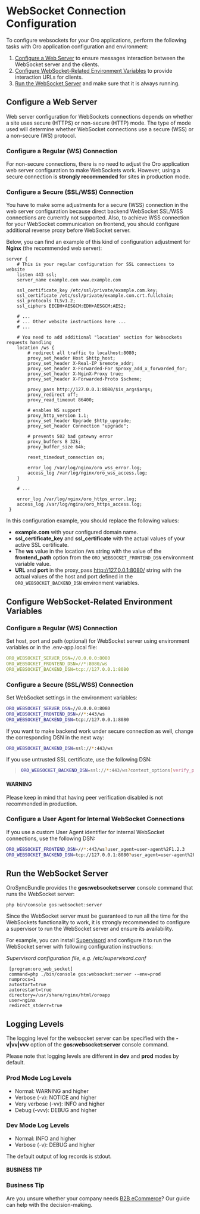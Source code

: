 <a id="dev-guide-system-websockets-setup-configuration"></a>

# WebSocket Connection Configuration

To configure websockets for your Oro applications, perform the following tasks with Oro application configuration and environment:

1. [Configure a Web Server]() to ensure messages interaction between the WebSocket server and the clients.
2. [Configure WebSocket-Related Environment Variables]() to provide interaction URLs for clients.
3. [Run the WebSocket Server]() and make sure that it is always running.

## Configure a Web Server

Web server configuration for WebSockets connections depends on whether a site uses secure (HTTPS) or non-secure (HTTP) mode. The type of mode used will determine whether WebSocket connections use a secure (WSS) or a non-secure (WS) protocol.

### Configure a Regular (WS) Connection

For non-secure connections, there is no need to adjust the Oro application web server configuration to make WebSockets work. However, using a secure connection is **strongly recommended** for sites in production mode.

### Configure a Secure (SSL/WSS) Connection

You have to make some adjustments for a secure (WSS) connection in the web server configuration because direct backend WebSocket SSL/WSS connections are currently not supported. Also, to achieve WSS connection for your WebSocket communication on frontend, you should configure additional reverse proxy before WebSocket server.

Below, you can find an example of this kind of configuration adjustment for **Nginx** (the recommended web server):

```none
server {
    # This is your regular configuration for SSL connections to website
    listen 443 ssl;
    server_name example.com www.example.com

    ssl_certificate_key /etc/ssl/private/example.com.key;
    ssl_certificate /etc/ssl/private/example.com.crt.fullchain;
    ssl_protocols TLSv1.2;
    ssl_ciphers EECDH+AESGCM:EDH+AESGCM:AES2;

    # ...
    # ... Other website instructions here ...
    # ...

    # You need to add additional "location" section for Websockets requests handling
    location /ws {
        # redirect all traffic to localhost:8080;
        proxy_set_header Host $http_host;
        proxy_set_header X-Real-IP $remote_addr;
        proxy_set_header X-Forwarded-For $proxy_add_x_forwarded_for;
        proxy_set_header X-NginX-Proxy true;
        proxy_set_header X-Forwarded-Proto $scheme;

        proxy_pass http://127.0.0.1:8080/$is_args$args;
        proxy_redirect off;
        proxy_read_timeout 86400;

        # enables WS support
        proxy_http_version 1.1;
        proxy_set_header Upgrade $http_upgrade;
        proxy_set_header Connection "upgrade";

        # prevents 502 bad gateway error
        proxy_buffers 8 32k;
        proxy_buffer_size 64k;

        reset_timedout_connection on;

        error_log /var/log/nginx/oro_wss_error.log;
        access_log /var/log/nginx/oro_wss_access.log;
    }

    # ...

    error_log /var/log/nginx/oro_https_error.log;
    access_log /var/log/nginx/oro_https_access.log;
 }
```

In this configuration example, you should replace the following values:

* **example.com** with your configured domain name.
* **ssl_certificate_key** and **ssl_certificate** with the actual values of your active SSL certificate.
* The **ws** value in the location /ws string with the value of the **frontend_path** option from the `ORO_WEBSOCKET_FRONTEND_DSN` environment variable value.
* **URL** and **port** in the proxy_pass http://127.0.0.1:8080/ string with the actual values of the host and port defined in the `ORO_WEBSOCKET_BACKEND_DSN` environment variables.

## Configure WebSocket-Related Environment Variables

### Configure a Regular (WS) Connection

Set host, port and path (optional) for WebSocket server using environment variables or in the .env-app.local file:

```yaml
ORO_WEBSOCKET_SERVER_DSN=//0.0.0.0:8080
ORO_WEBSOCKET_FRONTEND_DSN=//*:8080/ws
ORO_WEBSOCKET_BACKEND_DSN=tcp://127.0.0.1:8080
```

### Configure a Secure (SSL/WSS) Connection

Set WebSocket settings in the environment variables:

```bash
ORO_WEBSOCKET_SERVER_DSN=//0.0.0.0:8080
ORO_WEBSOCKET_FRONTEND_DSN=//*:443/ws
ORO_WEBSOCKET_BACKEND_DSN=tcp://127.0.0.1:8080
```

If you want to make backend work under secure connection as well, change the corresponding DSN in the next way:

```bash
ORO_WEBSOCKET_BACKEND_DSN=ssl://*:443/ws
```

If you use untrusted SSL certificate, use the following DSN:

> ```bash
> ORO_WEBSOCKET_BACKEND_DSN=ssl://*:443/ws?context_options[verify_peer]=false&context_options[verify_peer_name]=false
> ```

#### WARNING
Please keep in mind that having peer verification disabled is not recommended in production.

### Configure a User Agent for Internal WebSocket Connections

If you use a custom User Agent identifier for internal WebSocket connections, use the following DSN:

```bash
ORO_WEBSOCKET_FRONTEND_DSN=//*:443/ws?user_agent=user-agent%2F1.2.3
ORO_WEBSOCKET_BACKEND_DSN=tcp://127.0.0.1:8080?user_agent=user-agent%2F1.2.3
```

## Run the WebSocket Server

OroSyncBundle provides the **gos:websocket:server** console command that runs the WebSocket server:

```none
php bin/console gos:websocket:server
```

Since the WebSocket server must be guaranteed to run all the time for the WebSockets functionality to work, it is strongly
recommended to configure a supervisor to run the WebSocket server and ensure its availability.

For example, you can install <a href="http://supervisord.org/" target="_blank">Supervisord</a> and configure it to run the WebSocket server with following configuration instructions:

*Supervisord configuration file, e.g. /etc/supervisord.conf*
```none
 [program:oro_web_socket]
 command=php ./bin/console gos:websocket:server --env=prod
 numprocs=1
 autostart=true
 autorestart=true
 directory=/usr/share/nginx/html/oroapp
 user=nginx
 redirect_stderr=true
```

## Logging Levels

The logging level for the websocket server can be specified with the **-v|vv|vvv** option of the **gos:websocket:server** console command.

Please note that logging levels are different in **dev** and **prod** modes by default.

### Prod Mode Log Levels

* Normal: WARNING and higher
* Verbose (-v): NOTICE and higher
* Very verbose (-vv): INFO and higher
* Debug (-vvv): DEBUG and higher

### Dev Mode Log Levels

* Normal: INFO and higher
* Verbose (-v): DEBUG and higher

The default output of log records is stdout.

#### BUSINESS TIP
### Business Tip

Are you unsure whether your company needs <a href="https://oroinc.com/b2b-ecommerce/what-is-b2b-ecommerce/" target="_blank">B2B eCommerce</a>? Our guide can help with the decision-making.

<!-- Frontend -->
